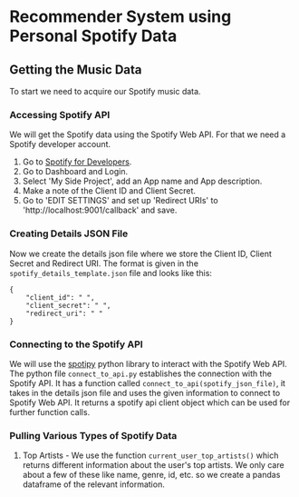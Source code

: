 # Recommender System using Personal Spotify Data

## Getting the Music Data
To start we need to acquire our Spotify music data.
### Accessing Spotify API
We will get the Spotify data using the Spotify Web API. For that we need a Spotify developer account.
1. Go to [Spotify for Developers](https://developer.spotify.com/).
2. Go to Dashboard and Login.
3. Select 'My Side Project', add an App name and App description.
4. Make a note of the Client ID and Client Secret.
5. Go to 'EDIT SETTINGS' and set up 'Redirect URIs' to 'http://localhost:9001/callback' and save.

### Creating Details JSON File
Now we create the details json file where we store the Client ID, Client Secret and Redirect URI. The format is given in the ```spotify_details_template.json``` file and looks like this:
```buildoutcfg
{
    "client_id": " ",
    "client_secret": " ",
    "redirect_uri": " "
}
```
### Connecting to the Spotify API
We will use the [spotipy](https://spotipy.readthedocs.io/en/2.18.0/) python library to interact with the Spotify Web API.  
The python file ```connect_to_api.py``` establishes the connection with the Spotify API. It has a function called ```connect_to_api(spotify_json_file)```, it takes in the details json file and uses the given information to connect to Spotify Web API. It returns a spotify api client object which can be used for further function calls.

### Pulling Various Types of Spotify Data
1. Top Artists - We use the function ```current_user_top_artists()``` which returns different information about the user's top artists. We only care about a few of these like name, genre, id, etc. so we create a pandas dataframe of the relevant information.
